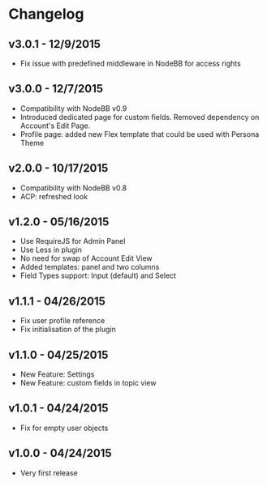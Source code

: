 # Changelog

## v3.0.1 - 12/9/2015

- Fix issue with predefined middleware in NodeBB for access rights

## v3.0.0 - 12/7/2015

- Compatibility with NodeBB v0.9
- Introduced dedicated page for custom fields. Removed dependency on Account's Edit Page.
- Profile page: added new Flex template that could be used with Persona Theme

## v2.0.0 - 10/17/2015

- Compatibility with NodeBB v0.8
- ACP: refreshed look

## v1.2.0 - 05/16/2015

- Use RequireJS for Admin Panel
- Use Less in plugin
- No need for swap of Account Edit View
- Added templates: panel and two columns
- Field Types support: Input (default) and Select

## v1.1.1 - 04/26/2015

- Fix user profile reference 
- Fix initialisation of the plugin

## v1.1.0 - 04/25/2015

- New Feature: Settings
- New Feature: custom fields in topic view

## v1.0.1 - 04/24/2015

- Fix for empty user objects

## v1.0.0 - 04/24/2015

- Very first release
